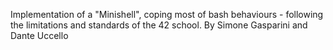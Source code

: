 Implementation of a "Minishell", coping most of bash behaviours - following the limitations and standards of the 42 school. 
By Simone Gasparini and Dante Uccello

